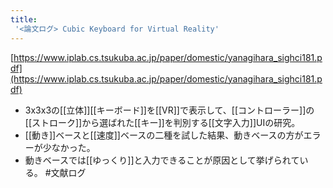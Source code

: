 ```yaml
---
title:
 '<論文ログ> Cubic Keyboard for Virtual Reality'
---
```


[https://www.iplab.cs.tsukuba.ac.jp/paper/domestic/yanagihara_sighci181.pdf](https://www.iplab.cs.tsukuba.ac.jp/paper/domestic/yanagihara_sighci181.pdf)
- 3x3x3の[[立体]][[キーボード]]を[[VR]]で表示して、[[コントローラー]]の[[ストローク]]から選ばれた[[キー]]を判別する[[文字入力]]UIの研究。
- [[動き]]ベースと[[速度]]ベースの二種を試した結果、動きベースの方がエラーが少なかった。
- 動きベースでは[[ゆっくり]]と入力できることが原因として挙げられている。
#文献ログ